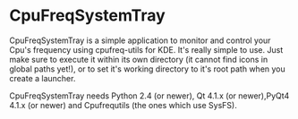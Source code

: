 CpuFreqSystemTray
=================

CpuFreqSystemTray is a simple application to monitor and control your Cpu's frequency using cpufreq-utils for KDE. It's really simple to use. Just make sure to execute it within its own directory (it cannot find icons in global paths yet!), or to set it's working directory to it's root path when you create a launcher.

CpuFreqSystemTray needs Python 2.4 (or newer), Qt 4.1.x (or newer),PyQt4 4.1.x (or newer) and Cpufrequtils (the ones which use SysFS).